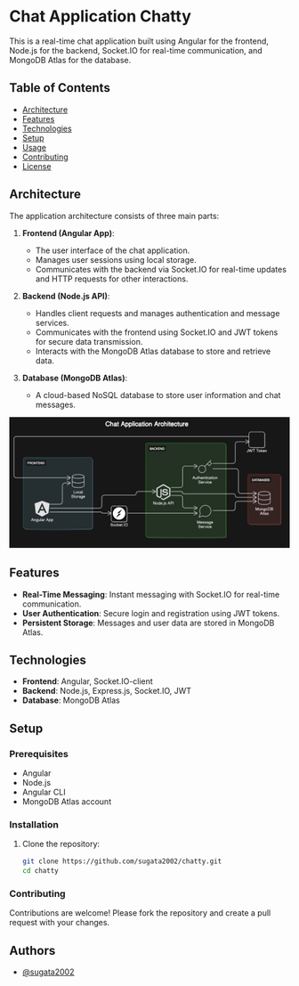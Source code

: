 # Chat Application Chatty

This is a real-time chat application built using Angular for the frontend, Node.js for the backend, Socket.IO for real-time communication, and MongoDB Atlas for the database.

## Table of Contents

- [Architecture](#Architecture)
- [Features](#features)
- [Technologies](#technologies)
- [Setup](#setup)
- [Usage](#usage)
- [Contributing](#contributing)
- [License](#license)

## Architecture

The application architecture consists of three main parts:

1. **Frontend (Angular App)**:
   - The user interface of the chat application.
   - Manages user sessions using local storage.
   - Communicates with the backend via Socket.IO for real-time updates and HTTP requests for other interactions.

2. **Backend (Node.js API)**:
   - Handles client requests and manages authentication and message services.
   - Communicates with the frontend using Socket.IO and JWT tokens for secure data transmission.
   - Interacts with the MongoDB Atlas database to store and retrieve data.

3. **Database (MongoDB Atlas)**:
   - A cloud-based NoSQL database to store user information and chat messages.

![Architecture Diagram](./diagram-export-5-20-2024-1_18_08-PM.png)

## Features

- **Real-Time Messaging**: Instant messaging with Socket.IO for real-time communication.
- **User Authentication**: Secure login and registration using JWT tokens.
- **Persistent Storage**: Messages and user data are stored in MongoDB Atlas.

## Technologies

- **Frontend**: Angular, Socket.IO-client
- **Backend**: Node.js, Express.js, Socket.IO, JWT
- **Database**: MongoDB Atlas

## Setup

### Prerequisites
- Angular
- Node.js
- Angular CLI
- MongoDB Atlas account

### Installation

1. Clone the repository:

   ```bash
   git clone https://github.com/sugata2002/chatty.git
   cd chatty

### Contributing
Contributions are welcome! Please fork the repository and create a pull request with your changes.

## Authors

- [@sugata2002](https://www.github.com/sugata2002)

